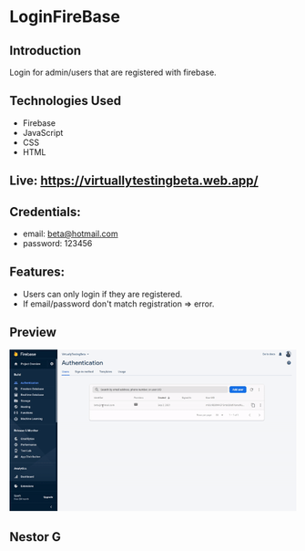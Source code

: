 # LoginFireBase

## Introduction
Login for admin/users that are registered with firebase.
## Technologies Used
- Firebase
- JavaScript
- CSS
- HTML

## Live: https://virtuallytestingbeta.web.app/
## Credentials: 
- email: beta@hotmail.com
- password: 123456
## Features:
  - Users can only login if they are registered.
  - If email/password don't match registration => error.

## Preview
![Alt Text](https://github.com/nestorjgc/LoginFirebase/blob/main/imgs/Beta1.gif)
##

## Nestor G

